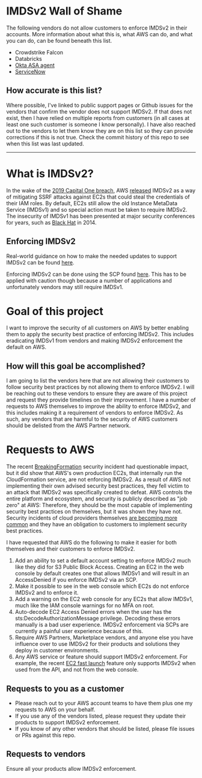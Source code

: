 # IMDSv2 Wall of Shame
The following vendors do not allow customers to enforce IMDSv2 in their accounts. More information about what this is, what AWS can do, and what you can do, can be found beneath this list.

- Crowdstrike Falcon
- Databricks
- [Okta ASA agent](https://help.okta.com/asa/en-us/Content/Topics/Adv_Server_Access/docs/aws-overview.htm)
- [ServiceNow](https://community.servicenow.com/community?id=community_article&sys_id=e586be971b46cd90c465ece6b04bcb6e)

## How accurate is this list?
Where possible, I've linked to public support pages or Github issues for the vendors that confirm the vendor does not support IMDSv2. If that does not exist, then I have relied on multiple reports from customers (in all cases at least one such customer is someone I know personally). I have also reached out to the vendors to let them know they are on this list so they can provide corrections if this is not true. Check the commit history of this repo to see when this list was last updated.


---------------------------------
# What is IMDSv2?
In the wake of the [2019 Capital One breach](https://krebsonsecurity.com/2019/07/capital-one-data-theft-impacts-106m-people/), AWS [released](https://aws.amazon.com/blogs/security/defense-in-depth-open-firewalls-reverse-proxies-ssrf-vulnerabilities-ec2-instance-metadata-service/) IMDSv2 as a way of mitigating SSRF attacks against EC2s that could steal the credentials of their IAM roles.
By default, EC2s still allow the old Instance MetaData Service (IMDSv1) and so special action must be taken to require IMDSv2.  The insecurity of IMDSv1 has been presented at major security conferences for years, such as [Black Hat](https://www.youtube.com/watch?v=2NF4LjjwoZw) in 2014.


## Enforcing IMDSv2
Real-world guidance on how to make the needed updates to support IMDSv2 can be found [here](https://docs.google.com/document/d/1X737xoQviufdxZk_l33bnpp6noOmNIYvMilQCdhtwoY/edit).

Enforcing IMDSv2 can be done using the SCP found [here](https://summitroute.com/blog/2020/03/25/aws_scp_best_practices/#require-the-use-of-imdsv2). This has to be applied with caution though because a number of applications and unfortunately vendors may still require IMDSv1.

# Goal of this project
I want to improve the security of all customers on AWS by better enabling them to apply the security best practice of enforcing IMDSv2. This includes eradicating IMDSv1 from vendors and making IMDSv2 enforcement the default on AWS.

## How will this goal be accomplished?
I am going to list the vendors here that are not allowing their customers to follow security best practices by not allowing them to enforce IMDSv2.
I will be reaching out to these vendors to ensure they are aware of this project and request they provide timelines on their improvement.
I have a number of requests to AWS themselves to improve the ability to enforce IMDSv2, and this includes making it a requirement of vendors to enforce IMDSv2. As such, any vendors that are harmful to the security of AWS customers should be delisted from the AWS Partner network.

# Requests to AWS
The recent [BreakingFormation](https://orca.security/resources/blog/aws-cloudformation-vulnerability/) security incident had questionable impact, but it did show that AWS's own production EC2s, that internally run the CloudFormation service, are not enforcing IMDSv2.  As a result of AWS not implementing their own advised security best practices, they fell victim to an attack that IMDSv2 was specifically created to defeat.  AWS controls the entire platform and ecosystem, and security is publicly described as "job zero" at AWS: Therefore, they should be the most capable of implementing security best practices on themselves, but it was shown they have not. Security incidents of cloud providers themselves [are becoming more common](https://github.com/SummitRoute/csp_security_mistakes) and they have an obligation to customers to implement security best practices.

I have requested that AWS do the following to make it easier for both themselves and their customers to enforce IMDSv2. 

1. Add an ability to set a default account setting to enforce IMDSv2 much like they did for S3 Public Block Access. Creating an EC2 in the web console by default creates one that allows IMDSv1 and will result in an AccessDenied if you enforce IMDSv2 via an SCP.
2. Make it possible to see in the web console which EC2s do not enforce IMDSv2 and to enforce it.
3. Add a warning on the EC2 web console for any EC2s that allow IMDSv1, much like the IAM console warnings for no MFA on root.
4. Auto-decode EC2 Access Denied errors when the user has the sts:DecodeAuthorizationMessage privilege. Decoding these errors manually is a bad user experience. IMDSv2 enforcement via SCPs are currently a painful user experience because of this.
5. Require AWS Partners, Marketplace vendors, and anyone else you have influence over to use IMDSv2 for their products and solutions they deploy in customer environments.
6. Any AWS service or feature should support IMDSv2 enforcement. For example, the recent [EC2 fast launch](https://aws.amazon.com/about-aws/whats-new/2022/01/aws-speed-optimizations-windows-instances-ec2/) feature only supports IMDSv2 when used from the API, and not from the web console.

## Requests to you as a customer
- Please reach out to your AWS account teams to have them plus one my requests to AWS on your behalf.
- If you use any of the vendors listed, please request they update their products to support IMDSv2 enforcement.
- If you know of any other vendors that should be listed, please file issues or PRs against this repo.


## Requests to vendors
Ensure all your products allow IMDSv2 enforcement.

